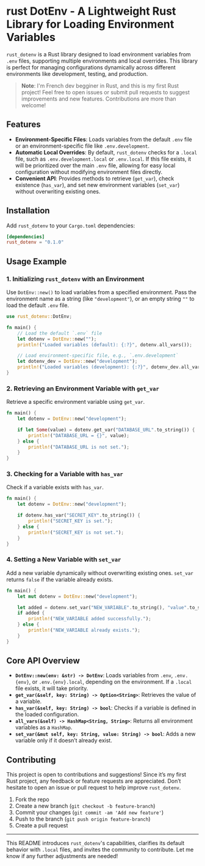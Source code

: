 # rust DotEnv - A Lightweight Rust Library for Loading Environment Variables

`rust_dotenv` is a Rust library designed to load environment variables from `.env` files, supporting multiple environments and local overrides. This library is perfect for managing configurations dynamically across different environments like development, testing, and production.

> **Note**: I'm French dev begginer in Rust, and this is my first Rust project! Feel free to open issues or submit pull requests to suggest improvements and new features. Contributions are more than welcome!

## Features

- **Environment-Specific Files**: Loads variables from the default `.env` file or an environment-specific file like `.env.development`.
- **Automatic Local Overrides**: By default, `rust_dotenv` checks for a `.local` file, such as `.env.development.local` or `.env.local`. If this file exists, it will be prioritized over the main `.env` file, allowing for easy local configuration without modifying environment files directly.
- **Convenient API**: Provides methods to retrieve (`get_var`), check existence (`has_var`), and set new environment variables (`set_var`) without overwriting existing ones.

## Installation

Add `rust_dotenv` to your `Cargo.toml` dependencies:

```toml
[dependencies]
rust_dotenv = "0.1.0"
```

## Usage Example

### 1. Initializing `rust_dotenv` with an Environment

Use `DotEnv::new()` to load variables from a specified environment. Pass the environment name as a string (like `"development"`), or an empty string `""` to load the default `.env` file.

```rust
use rust_dotenv::DotEnv;

fn main() {
    // Load the default `.env` file
    let dotenv = DotEnv::new("");
    println!("Loaded variables (default): {:?}", dotenv.all_vars());

    // Load environment-specific file, e.g., `.env.development`
    let dotenv_dev = DotEnv::new("development");
    println!("Loaded variables (development): {:?}", dotenv_dev.all_vars());
}
```

### 2. Retrieving an Environment Variable with `get_var`

Retrieve a specific environment variable using `get_var`.

```rust
fn main() {
    let dotenv = DotEnv::new("development");

    if let Some(value) = dotenv.get_var("DATABASE_URL".to_string()) {
        println!("DATABASE_URL = {}", value);
    } else {
        println!("DATABASE_URL is not set.");
    }
}
```

### 3. Checking for a Variable with `has_var`

Check if a variable exists with `has_var`.

```rust
fn main() {
    let dotenv = DotEnv::new("development");

    if dotenv.has_var("SECRET_KEY".to_string()) {
        println!("SECRET_KEY is set.");
    } else {
        println!("SECRET_KEY is not set.");
    }
}
```

### 4. Setting a New Variable with `set_var`

Add a new variable dynamically without overwriting existing ones. `set_var` returns `false` if the variable already exists.

```rust
fn main() {
    let mut dotenv = DotEnv::new("development");

    let added = dotenv.set_var("NEW_VARIABLE".to_string(), "value".to_string());
    if added {
        println!("NEW_VARIABLE added successfully.");
    } else {
        println!("NEW_VARIABLE already exists.");
    }
}
```

## Core API Overview

- **`DotEnv::new(env: &str) -> DotEnv`**: Loads variables from `.env`, `.env.{env}`, or `.env.{env}.local`, depending on the environment. If a `.local` file exists, it will take priority.
- **`get_var(&self, key: String) -> Option<String>`**: Retrieves the value of a variable.
- **`has_var(&self, key: String) -> bool`**: Checks if a variable is defined in the loaded configuration.
- **`all_vars(&self) -> HashMap<String, String>`**: Returns all environment variables as a `HashMap`.
- **`set_var(&mut self, key: String, value: String) -> bool`**: Adds a new variable only if it doesn’t already exist.

## Contributing

This project is open to contributions and suggestions! Since it’s my first Rust project, any feedback or feature requests are appreciated. Don’t hesitate to open an issue or pull request to help improve `rust_dotenv`.

1. Fork the repo
2. Create a new branch (`git checkout -b feature-branch`)
3. Commit your changes (`git commit -am 'Add new feature'`)
4. Push to the branch (`git push origin feature-branch`)
5. Create a pull request

---

This README introduces `rust_dotenv`'s capabilities, clarifies its default behavior with `.local` files, and invites the community to contribute. Let me know if any further adjustments are needed!
